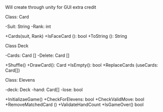 Will create through unity for GUI extra credit

Class: Card

-Suit: String
-Rank: int

+Cards(suit, Rank)
+IsFaceCard (): bool
+ToString (): String

Class Deck

-Cards: Card []
-Delete: Card []

+Shuffle()
+DrawCard(): Card
+IsEmpty(): bool
+ReplaceCards (useCards: Card[])



Class: Elevens

-deck: Deck
-hand: Card[]
-lose: bool

+InitializaeGame()
+CheckForElevens: bool
+CheckValidMove: bool
+RemoveMatchedCard ()
+ValidateHandCount
+IsGameOver() bool
